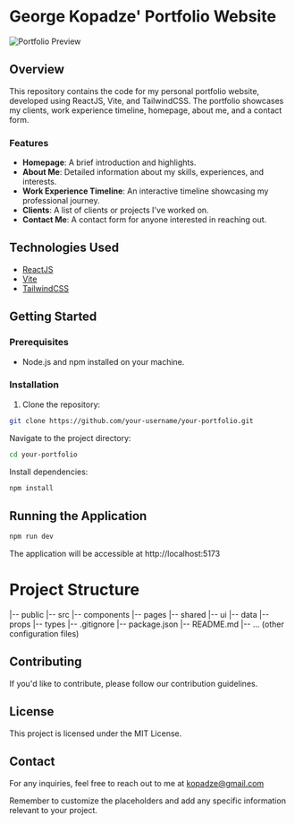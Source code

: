 # George Kopadze' Portfolio Website

![Portfolio Preview](url-to-your-portfolio-screenshot.png)

## Overview

This repository contains the code for my personal portfolio website, developed using ReactJS, Vite, and TailwindCSS. The portfolio showcases my clients, work experience timeline, homepage, about me, and a contact form.

### Features

- **Homepage**: A brief introduction and highlights.
- **About Me**: Detailed information about my skills, experiences, and interests.
- **Work Experience Timeline**: An interactive timeline showcasing my professional journey.
- **Clients**: A list of clients or projects I've worked on.
- **Contact Me**: A contact form for anyone interested in reaching out.

## Technologies Used

- [ReactJS](https://reactjs.org/)
- [Vite](https://vitejs.dev/)
- [TailwindCSS](https://tailwindcss.com/)

## Getting Started

### Prerequisites

- Node.js and npm installed on your machine.

### Installation

1. Clone the repository:

```bash
git clone https://github.com/your-username/your-portfolio.git
```

Navigate to the project directory:

```bash
cd your-portfolio
```

Install dependencies:

```bash
npm install
```

## Running the Application

```bash
npm run dev
```

The application will be accessible at http://localhost:5173

# Project Structure

|-- public
|-- src
    |-- components
      |-- pages
      |-- shared
      |-- ui
    |-- data
    |-- props
    |-- types
|-- .gitignore
|-- package.json
|-- README.md
|-- ... (other configuration files)

## Contributing

If you'd like to contribute, please follow our contribution guidelines.

## License

This project is licensed under the MIT License.

## Contact

For any inquiries, feel free to reach out to me at kopadze@gmail.com

Remember to customize the placeholders and add any specific information relevant to your project.
